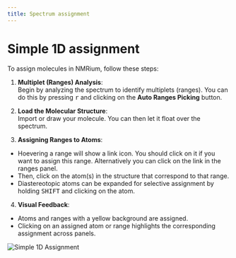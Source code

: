 ```yaml
---
title: Spectrum assignment
---
```


# Simple 1D assignment

To assign molecules in NMRium, follow these steps:

1. **Multiplet (Ranges) Analysis**:  
   Begin by analyzing the spectrum to identify multiplets (ranges). You can do this by pressing <kbd>r</kbd> and clicking on the **Auto Ranges Picking** button.

2. **Load the Molecular Structure**:  
   Import or draw your molecule. You can then let it float over the spectrum.

3. **Assigning Ranges to Atoms**:

- Hoevering a range will show a link icon. You should click on it if you want to assign this range. Alternatively you can click on the link in the ranges panel.
- Then, click on the atom(s) in the structure that correspond to that range.
- Diastereotopic atoms can be expanded for selective assignment by holding <kbd>SHIFT</kbd> and clicking on the atom.

4. **Visual Feedback**:

- Atoms and ranges with a yellow background are assigned.
- Clicking on an assigned atom or range highlights the corresponding assignment across panels.

![Simple 1D Assignment](./simple-1d-assignment.gif)
